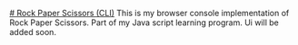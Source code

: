 <u># Rock Paper Scissors (CLI)</u>
This is my browser console implementation of Rock Paper Scissors. 
Part of my Java script learning program.
Ui will be added soon.